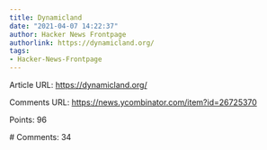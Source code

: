 ```yaml
---
title: Dynamicland
date: "2021-04-07 14:22:37"
author: Hacker News Frontpage
authorlink: https://dynamicland.org/
tags:
- Hacker-News-Frontpage
---
```


<p>Article URL: <a href="https://dynamicland.org/">https://dynamicland.org/</a></p>
<p>Comments URL: <a href="https://news.ycombinator.com/item?id=26725370">https://news.ycombinator.com/item?id=26725370</a></p>
<p>Points: 96</p>
<p># Comments: 34</p>
